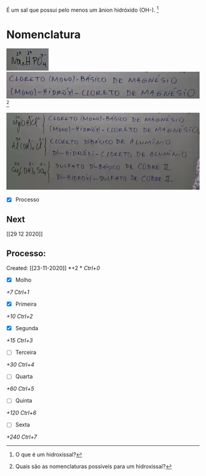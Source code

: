 É um sal que possui pelo menos um ânion hidróxido (OH-). [^1]

[^1]: O que é um hidroxissal?
# Nomenclatura
![](Imagens/markdown-img-paste-20200720213158636.png)
![](Imagens/markdown-img-paste-20200720222824297.png) [^2]

[^2]: Quais são as nomenclaturas possíveis para um hidroxissal?

![](Imagens/markdown-img-paste-20200720223041760.png)

- [x] Processo 

## Next
[[29 12 2020]]
## Processo:
Created: [[23-11-2020]]
*+2 *  *Ctrl+0*
- [x] Molho  

*+7*  *Ctrl+1*

- [x] Primeira 

*+10*  *Ctrl+2*

- [x] Segunda

*+15*  *Ctrl+3*

- [ ] Terceira 

*+30*  *Ctrl+4*

- [ ] Quarta 

*+60*  *Ctrl+5*

- [ ] Quinta 

*+120*  *Ctrl+6*

- [ ] Sexta 

*+240*  *Ctrl+7*
